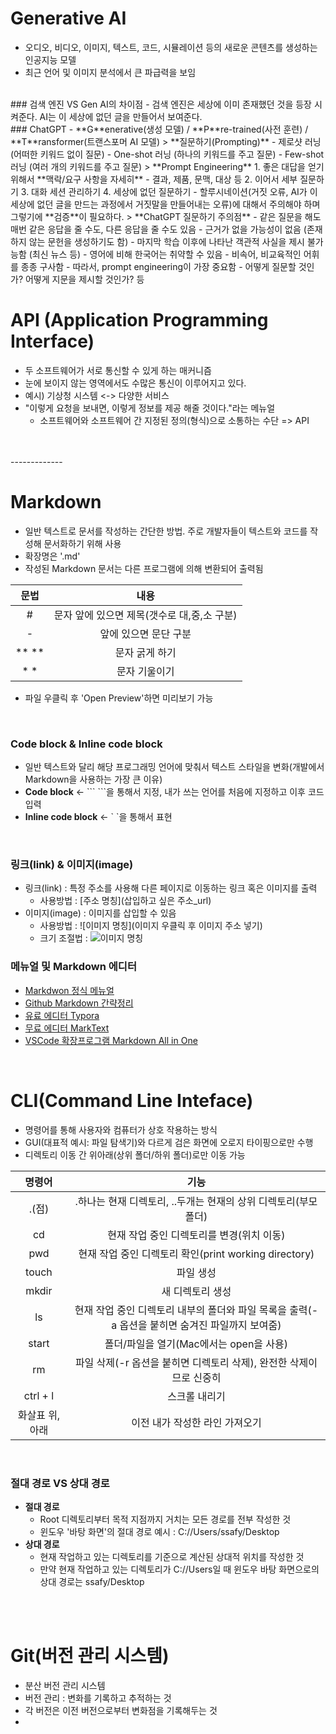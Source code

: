 # Generative AI
- 오디오, 비디오, 이미지, 텍스트, 코드, 시뮬레이션 등의 새로운 콘텐츠를 생성하는 인공지능 모델
- 최근 언어 및 이미지 분석에서 큰 파급력을 보임
<br/>
### 검색 엔진 VS Gen AI의 차이점
- 검색 엔진은 세상에 이미 존재했던 것을 등장 시켜준다. AI는 이 세상에 없던 글을 만들어서 보여준다.
<br/>
### ChatGPT
- **G**enerative(생성 모델) / **P**re-trained(사전 훈련) / **T**ransformer(트랜스포머 AI 모델)
> **질문하기(Prompting)**
- 제로샷 러닝 (어떠한 키워드 없이 질문)
- One-shot 러닝 (하나의 키워드를 주고 질문)
- Few-shot 러닝 (여러 개의 키워드를 주고 질문)
> **Prompt Engineering**
1. 좋은 대답을 얻기 위해서 **맥락/요구 사항을 자세히**
    - 결과, 제품, 문맥, 대상 등
2. 이어서 세부 질문하기
3. 대화 세션 관리하기
4. 세상에 없던 질문하기
    - 할루시네이션(거짓 오류, AI가 이 세상에 없던 글을 만드는 과정에서 거짓말을 만들어내는 오류)에 대해서 주의해야 하며 그렇기에 **검증**이 필요하다.
> **ChatGPT 질문하기 주의점**
- 같은 질문을 해도 매번 같은 응답을 줄 수도, 다른 응답을 줄 수도 있음
- 근거가 없을 가능성이 없음 (존재하지 않는 문헌을 생성하기도 함)
- 마지막 학습 이후에 나타난 객관적 사실을 제시 불가능함 (최신 뉴스 등)
- 영어에 비해 한국어는 취약할 수 있음
- 비속어, 비교육적인 어휘를 종종 구사함
- 따라서, prompt engineering이 가장 중요함
    - 어떻게 질문할 것인가? 어떻게 지문을 제시할 것인가? 등

# API (Application Programming Interface)
- 두 소프트웨어가 서로 통신할 수 있게 하는 매커니즘
- 눈에 보이지 않는 영역에서도 수많은 통신이 이루어지고 있다.
- 예시) 기상청 시스템 <-> 다양한 서비스
- "이렇게 요청을 보내면, 이렇게 정보를 제공 해줄 것이다."라는 메뉴얼
    - 소프트웨어와 소프트웨어 간 지정된 정의(형식)으로 소통하는 수단 => API
<br/>
<br/>
-------------
<br/>

# Markdown
- 일반 텍스트로 문서를 작성하는 간단한 방법. 주로 개발자들이 텍스트와 코드를 작성해 문서화하기 위해 사용
- 확장명은 '.md'
- 작성된 Markdown 문서는 다른 프로그램에 의해 변환되어 출력됨<br/>

|문법|내용|
|:---:|:---:|
|#|문자 앞에 있으면 제목(갯수로 대,중,소 구분)
|-|앞에 있으면 문단 구분
|** **|문자 굵게 하기
|* *|문자 기울이기

- 파일 우클릭 후 'Open Preview'하면 미리보기 가능

<br/>

### Code block & Inline code block
- 일반 텍스트와 달리 해당 프로그래밍 언어에 맞춰서 텍스트 스타일을 변화(개발에서 Markdown을 사용하는 가장 큰 이유)
- **Code block** <- \``` ```을 통해서 지정, 내가 쓰는 언어를 처음에 지정하고 이후 코드 입력
- **Inline code block** <- \` `을 통해서 표현

<br/>

### 링크(link) & 이미지(image)
- 링크(link) : 특정 주소를 사용해 다른 페이지로 이동하는 링크 혹은 이미지를 출력
    - 사용방법 : [주소 명칭](삽입하고 싶은 주소_url)
- 이미지(image) : 이미지를 삽입할 수 있음
    - 사용방법 : ![이미지 명칭](이미지 우클릭 후 이미지 주소 넣기)
    - 크기 조절법 : <img src="이미지 주소" width="%" height="%" title="px(픽셀) 크기 설정" alt="이미지 명칭"></img> 

### 메뉴얼 및 Markdown 에디터
- [Markdwon 정식 메뉴얼](https://www.markdownguide.org/basic-syntax/)
- [Github Markdown 간략정리](https://gist.github.com/652be052a0727ad59601.git)
- [유료 에디터 Typora](https://typora.io/)
- [무료 에디터 MarkText](https://www.marktext.cc/)
- [VSCode 확장프로그램 Markdown All in One](https://marketplace.visualstudio.com/items?itemName=yzhang.markdown-all-in-one)

<br/>

# CLI(Command Line Inteface)
- 명령어를 통해 사용자와 컴퓨터가 상호 작용하는 방식
- GUI(대표적 예시: 파일 탐색기)와 다르게 검은 화면에 오로지 타이핑으로만 수행
- 디렉토리 이동 간 위아래(상위 폴더/하위 폴더)로만 이동 가능

|명령어|기능|
|:---:|:---:|
|.(점)|.하나는 현재 디렉토리, ..두개는 현재의 상위 디렉토리(부모 폴더)
|cd|현재 작업 중인 디렉토리를 변경(위치 이동)
|pwd|현재 작업 중인 디렉토리 확인(print working directory)
|touch|파일 생성
|mkdir|새 디렉토리 생성
|ls|현재 작업 중인 디렉토리 내부의 폴더와 파일 목록을 출력(-a 옵션을 붙히면 숨겨진 파일까지 보여줌)
|start|폴더/파일을 열기(Mac에서는 open을 사용)
|rm|파일 삭제(-r 옵션을 붙히면 디렉토리 삭제), 완전한 삭제이므로 신중히
|ctrl + l|스크롤 내리기
|화살표 위, 아래|이전 내가 작성한 라인 가져오기
<br/>

### 절대 경로 VS 상대 경로
- **절대 경로**
    - Root 디렉토리부터 목적 지점까지 거치는 모든 경로를 전부 작성한 것
    - 윈도우 '바탕 화면'의 절대 경로 예시 : C://Users/ssafy/Desktop
- **상대 경로**
    - 현재 작업하고 있는 디렉토리를 기준으로 계산된 상대적 위치를 작성한 것
    - 만약 현재 작업하고 있는 디렉토리가 C://Users일 때 윈도우 바탕 화면으로의 상대 경로는 ssafy/Desktop
<br/>
<br/>

# Git(버전 관리 시스템)
- 분산 버전 관리 시스템
- 버전 관리 : 변화를 기록하고 추적하는 것
- 각 버전은 이전 버전으로부터 변화점을 기록해두는 것
- 